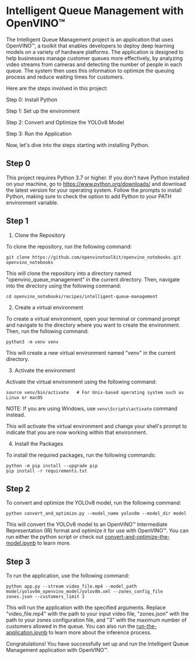 # Intelligent Queue Management with OpenVINO™

The Intelligent Queue Management project is an application that uses OpenVINO™, a toolkit that enables developers to deploy deep learning models on a variety of hardware platforms. The application is designed to help businesses manage customer queues more effectively, by analyzing video streams from cameras and detecting the number of people in each queue. The system then uses this information to optimize the queuing process and reduce waiting times for customers.

Here are the steps involved in this project:

Step 0: Install Python

Step 1: Set up the environment

Step 2: Convert and Optimize the YOLOv8 Model

Step 3: Run the Application

Now, let's dive into the steps starting with installing Python.

## Step 0

This project requires Python 3.7 or higher. If you don't have Python installed on your machine, go to https://www.python.org/downloads/ and download the latest version for your operating system. Follow the prompts to install Python, making sure to check the option to add Python to your PATH environment variable.

## Step 1

1. Clone the Repository

To clone the repository, run the following command:

```shell
git clone https://github.com/openvinotoolkit/openvino_notebooks.git openvino_notebooks
```

This will clone the repository into a directory named "openvino_queue_management" in the current directory. Then, navigate into the directory using the following command:

```shell
cd openvino_notebooks/recipes/intelligent-queue-management
```

2. Create a virtual environment

To create a virtual environment, open your terminal or command prompt and navigate to the directory where you want to create the environment. Then, run the following command:

```shell
python3 -m venv venv
```
This will create a new virtual environment named "venv" in the current directory.

3. Activate the environment

Activate the virtual environment using the following command:

```shell
source venv/bin/activate   # For Unix-based operating system such as Linux or macOS
```

NOTE: If you are using Windows, use `venv\Scripts\activate` command instead.

This will activate the virtual environment and change your shell's prompt to indicate that you are now working within that environment.

4. Install the Packages

To install the required packages, run the following commands:

```shell
python -m pip install --upgrade pip 
pip install -r requirements.txt
```

## Step 2

To convert and optimize the YOLOv8 model, run the following command:

```shell
python convert_and_optimize.py --model_name yolov8m --model_dir model
```
This will convert the YOLOv8 model to an OpenVINO™ Intermediate Representation (IR) format and optimize it for use with OpenVINO™.
You can run either the python script or check out [convert-and-optimize-the-model.ipynb](docs/convert-and-optimize-the-model.ipynb) to learn more.

## Step 3

To run the application, use the following command:

```shell
python app.py --stream video_file.mp4 --model_path model/yolov8m_openvino_model/yolov8m.xml --zones_config_file zones.json --customers_limit 3
```
This will run the application with the specified arguments. Replace "video_file.mp4" with the path to your input video file, "zones.json" with the path to your zones configuration file, and "3" with the maximum number of customers allowed in the queue.
You can also run the [run-the-application.ipynb](docs/run-the-application.ipynb) to learn more about the inference process.

Congratulations! You have successfully set up and run the Intelligent Queue Management application with OpenVINO™.